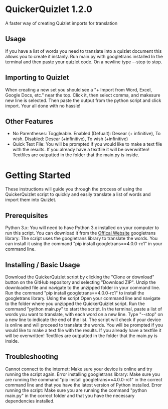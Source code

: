 # QuickerQuizlet 1.2.0

A faster way of creating Quizlet imports for translation

## Usage
If you have a list of words you need to translate into a quizlet document this allows you to create it instanly. Run main.py with googletrans installed In the terminal and then paste your quizlet code. On a newline type --stop to stop.

## Importing to Quizlet
When creating a new set you should see a "+ Import from Word, Excel, Google Docs, etc." near the top. Click it, then select comma, and makesure new line is selected. Then paste the output from the python script and click import. Your all done with no hassle! 

## Other Features
- No Parentheses: Toggleable. Enabled (Defualt): Desear (+ infinitive), To wish.  Disabled: Desear (+infinitive), To wish (+infinitive)
- Quick Text File: You will be prompted if you would like to make a text file with the results. If you already have a textfile it will be overwritten! Textfiles are outputted in the folder that the main.py is inside.


# Getting Started

These instructions will guide you through the process of using the QuickerQuizlet script to quickly and easily translate a list of words and import them into Quizlet.

## Prerequisites
Python 3.x: You will need to have Python 3.x installed on your computer to run this script. You can download it from the [Offical Website](https://www.python.org "Python Site")
googletrans library: The script uses the googletrans library to translate the words. You can install it using the command "pip install googletrans==4.0.0-rc1" in your command line.

## Installing / Basic Usage
Download the QuickerQuizlet script by clicking the "Clone or download" button on the GitHub repository and selecting "Download ZIP".
Unzip the downloaded file and navigate to the unzipped folder in your command line.
Run the command "pip install googletrans==4.0.0-rc1" to install the googletrans library.
Using the script
Open your command line and navigate to the folder where you unzipped the QuickerQuizlet script.
Run the command "python main.py" to start the script.
In the terminal, paste a list of words you want to translate, with each word on a new line. Type "--stop" on a new line to indicate the end of the list.
The script will check if your device is online and will proceed to translate the words.
You will be prompted if you would like to make a text file with the results. If you already have a textfile it will be overwritten! Textfiles are outputted in the folder that the main.py is inside.

## Troubleshooting
Cannot connect to the internet: Make sure your device is online and try running the script again.
Error installing googletrans library: Make sure you are running the command "pip install googletrans==4.0.0-rc1" in the correct command line and that you have the latest version of Python installed.
Error running the script: Make sure you are running the command "python main.py" in the correct folder and that you have the necessary dependencies installed.

